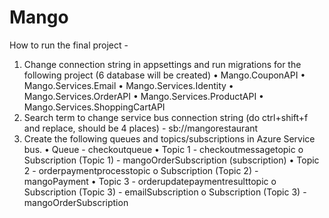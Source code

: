 # Mango

How to run the final project -
1.	Change connection string in appsettings and run migrations for the following project (6 database will be created)
•	Mango.CouponAPI
•	Mango.Services.Email
•	Mango.Services.Identity
•	Mango.Services.OrderAPI
•	Mango.Services.ProductAPI
•	Mango.Services.ShoppingCartAPI
2.	Search term to change service bus connection string (do ctrl+shift+f and replace, should be 4 places) - sb://mangorestaurant
3.	Create the following queues and topics/subscriptions in Azure Service bus.
•	Queue - checkoutqueue
•	Topic 1 - checkoutmessagetopic
o	Subscription (Topic 1) - mangoOrderSubscription (subscription)
•	Topic 2 - orderpaymentprocesstopic
o	Subscription (Topic 2) - mangoPayment
•	Topic 3 - orderupdatepaymentresulttopic 
o	Subscription (Topic 3) - emailSubscription
o	Subscription (Topic 3) - mangoOrderSubscription

